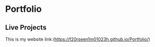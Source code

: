 # Portfolio
## Live Projects
This is my website link:(https://f20rseen1m01023h.github.io/Portfolio/)
